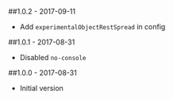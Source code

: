##1.0.2 - 2017-09-11
- Add `experimentalObjectRestSpread` in config

##1.0.1 - 2017-08-31
- Disabled `no-console`

##1.0.0 - 2017-08-31
- Initial version
